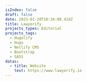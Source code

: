 ```yaml
---
isIndex: false
draft: false
date: 2023-01-20T10:34:08.410Z
title: Lawyerify
projects_types: Editorial
projects_tags:
  - Hugolify
  - Hugo
  - Netlify CMS
  - Bootstrap
  - SASS
datas:
  - title: Website
    text: https://www.lawyerify.io
---
```


